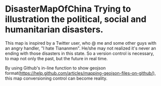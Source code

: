 # DisasterMapOfChina Trying to illustration the political, social and humanitarian disasters.

This map is inspired by a Twitter user, who @ me and some other guys with an angry handler, "I hate Tiananmen". He/she may not realized it's never an ending with those disasters in this state. So a version control is necessary, to map not only the past, but the future in real time.

By using Github's in-line function to show geojson format(https://help.github.com/articles/mapping-geojson-files-on-github/), this map conversioning control can become reality. 
